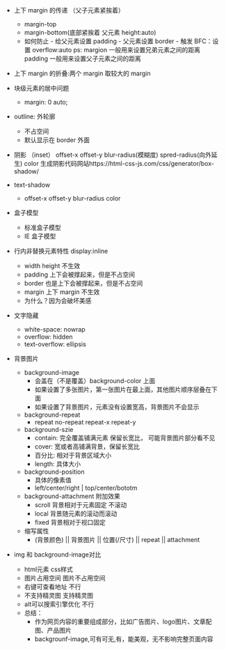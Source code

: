 - 上下 margin 的传递 （父子元素紧挨着）

  - margin-top
  - margin-bottom(底部紧挨着 父元素 height:auto)
  - 如何防止 - 给父元素设置 padding - 父元素设置 border - 触发 BFC：设置 overflow:auto
    ps: margion 一般用来设置兄弟元素之间的距离 padding 一般用来设置父子元素之间的距离

- 上下 margin 的折叠:两个 margin 取较大的 margin

- 块级元素的居中问题

  - margin: 0 auto;

- outline: 外轮廓

  - 不占空间
  - 默认显示在 border 外面

- 阴影 （inset） offset-x offset-y blur-radius(模糊度) spred-radius(向外延生) color
  生成阴影代码网站https://html-css-js.com/css/generator/box-shadow/

- text-shadow

  - offset-x offset-y blur-radius color

- 盒子模型

  - 标准盒子模型
  - IE 盒子模型

- 行内非替换元素特性 display:inline

  - width height 不生效
  - padding 上下会被撑起来，但是不占空间
  - border 也是上下会被撑起来，但是不占空间
  - margin 上下 margin 不生效
  - 为什么？因为会破坏美感

- 文字隐藏

  - white-space: nowrap
  - overflow: hidden
  - text-overflow: ellipsis

- 背景图片
  - background-image
    - 会盖在（不是覆盖）background-color 上面
    - 如果设置了多张图片，第一张图片在最上面，其他图片顺序层叠在下面
    - 如果设置了背景图片，元素没有设置宽高，背景图片不会显示
  - background-repeat
    - repeat no-repeat repeat-x repeat-y
  - background-szie
    - contain: 完全覆盖铺满元素 保留长宽比， 可能背景图片部分看不见
    - cover: 宽或者高铺满背景，保留长宽比
    - 百分比: 相对于背景区域大小
    - length: 具体大小
  - background-position
    - 具体的像素值
    - left/center/right | top/center/bototm
  - background-attachment 附加效果
    - scroll 背景相对于元素固定 不滚动
    - local 背景随元素的滚动而滚动
    - fixed 背景相对于视口固定
  - 缩写属性
    - (背景颜色) || 背景图片 || 位置(/尺寸) || repeat || attachment


- img 和 background-image对比
  - html元素 css样式
  - 图片占用空间 图片不占用空间
  - 右键可查看地址 不行
  - 不支持精灵图 支持精灵图
  - alt可以搜索引擎优化 不行
  - 总结： 
    - 作为网页内容的重要组成部分，比如广告图片、logo图片、文章配图、产品图片
    - backgrounf-image,可有可无,有，能美观，无不影响完整页面内容
